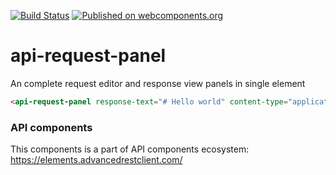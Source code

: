 [![Build Status](https://travis-ci.org/advanced-rest-client/api-request-panel.svg?branch=stage)](https://travis-ci.org/advanced-rest-client/api-request-panel)
[![Published on webcomponents.org](https://img.shields.io/badge/webcomponents.org-published-blue.svg)](https://www.webcomponents.org/element/advanced-rest-client/api-request-panel)

# api-request-panel

An complete request editor and response view panels in single element

<!---
```
<custom-element-demo>
  <template>
    <link rel="import" href="api-request-panel.html">
    <next-code-block></next-code-block>
  </template>
</custom-element-demo>
```
-->

```html
<api-request-panel response-text="# Hello world" content-type="application/markdown"></api-request-panel>
```

### API components

This components is a part of API components ecosystem: https://elements.advancedrestclient.com/

